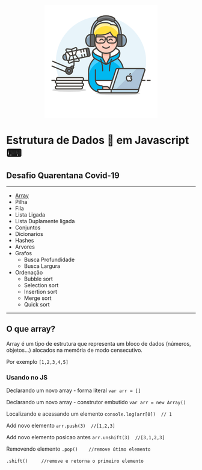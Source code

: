 <p align = "center">
<img src="img/radio-host.png" width=300>
</p>

# Estrutura de Dados :game_die: em Javascript ⌨

## Desafio Quarentana Covid-19
***********

* [Array](#array)
* Pilha
* Fila
* Lista Ligada
* Lista Duplamente ligada
* Conjuntos
* Dicionarios
* Hashes 
* Arvores
* Grafos
  * Busca Profundidade
  * Busca Largura
* Ordenação
  * Bubble sort
  * Selection sort
  * Insertion sort
  * Merge sort
  * Quick sort
 
************
<div id='array'/> 

## O que array?
Array é um tipo de estrutura que representa um bloco de dados (números, objetos...) alocados na memória de modo censecutivo.

Por exemplo 
`[1,2,3,4,5]`

### Usando no JS

Declarando um novo array - forma literal
`var arr = []`

Declarando um novo array - construtor embutido
`var arr = new Array()`

Localizando e acessando um elemento
`console.log(arr[0])  // 1`

Add novo elemento
`arr.push(3)  //[1,2,3]`

Add novo elemento posicao antes
`arr.unshift(3)  //[3,1,2,3]`

Removendo elemento
`.pop()    //remove útimo elemento`

`.shift()     //remove e retorna o primeiro elemento`









